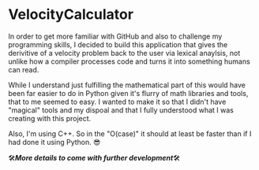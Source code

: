# VelocityCalculator

In order to get more familiar with GitHub and also to challenge my programming skills,
I decided to build this application that gives the derivitive of a velocity problem back to
the user via lexical anaylsis, not unlike how a compiler processes code and turns it into 
something humans can read.

While I understand just fulfilling the mathematical part of this would have been far easier to
do in Python given it's flurry of math libraries and tools, that to me seemed to easy. I wanted to
make it so that I didn't have "magical" tools and my dispoal and that I fully understood what I was
creating with this project.

Also, I'm using C++. So in the "O(case)" it should at least be faster than if I had done it using
Python. 😎

🛠️***More details to come with further development***🛠️